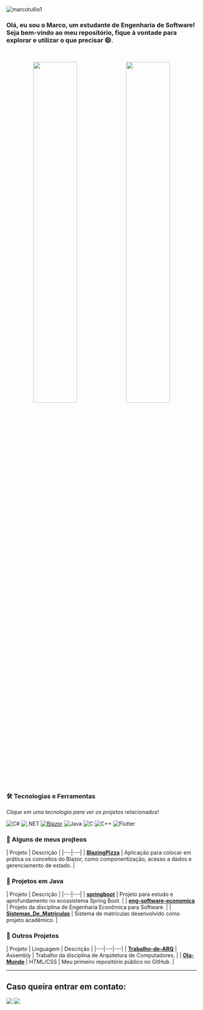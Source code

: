 <p align="left"> 
  <img src="https://komarev.com/ghpvc/?username=marcotullio1&label=Profile%20views&color=0e75b6&style=flat" alt="marcotullio1" /> 
</p>

### Olá, eu sou o Marco, um estudante de Engenharia de Software! Seja bem-vindo ao meu repositório, fique à vontade para explorar e utilizar o que precisar 😄.
<br>

<p align="center">
  <img width="48%" src="https://github-readme-stats.vercel.app/api?username=MarcoTullio1&show_icons=true&theme=radical" />
  <img width="48%" src="https://github-readme-stats.vercel.app/api/top-langs/?username=MarcoTullio1&layout=compact&theme=radical" />
</p>

<br>

### 🛠️ Tecnologias e Ferramentas
*Clique em uma tecnologia para ver os projetos relacionados!*

<p align="left">
    <img src="https://img.shields.io/badge/C%23-239120?style=for-the-badge&logo=c-sharp&logoColor=white" alt="C#">
    <img src="https://img.shields.io/badge/.NET-5C2D91?style=for-the-badge&logo=.net&logoColor=white" alt=".NET">
    <a href="https://github.com/MarcoTullio1/BlazingPizza/tree/main"><img src="https://img.shields.io/badge/Blazor-512BD4?style=for-the-badge&logo=blazor&logoColor=white" alt="Blazor"></a>
    <img src="https://img.shields.io/badge/Java-ED8B00?style=for-the-badge&logo=openjdk&logoColor=white" alt="Java">
    <img src="https://img.shields.io/badge/C-00599C?style=for-the-badge&logo=c&logoColor=white" alt="C">
    <img src="https://img.shields.io/badge/C%2B%2B-00599C?style=for-the-badge&logo=c%2B%2B&logoColor=white" alt="C++">
    <img src="https://img.shields.io/badge/Flutter-02569B?style=for-the-badge&logo=flutter&logoColor=white" alt="Flutter">
</p>

### 🔹 Alguns de meus projteos
<a id="-projetos-em-c-e-net"></a>
| Projeto | Descrição |
|---|---|
| **[BlazingPizza](https://github.com/MarcoTullio1/BlazingPizza)** | Aplicação para colocar em prática os conceitos do Blazor, como componentização, acesso a dados e gerenciamento de estado. |

### 🔹 Projetos em Java
<a id="-projetos-em-java"></a>
| Projeto | Descrição |
|---|---|
| **[springboot](https://github.com/MarcoTullio1/springboot)** | Projeto para estudo e aprofundamento no ecossistema Spring Boot. |
| **[eng-software-economica](https://github.com/MarcoTullio1/eng-software-economica)** | Projeto da disciplina de Engenharia Econômica para Software. |
| **[Sistemas_De_Matriculas](https://github.com/MarcoTullio1/Sistemas_De_Matriculas)** | Sistema de matrículas desenvolvido como projeto acadêmico. |

### 🔹 Outros Projetos
<a id="-outros-projetos"></a>
| Projeto | Linguagem | Descrição |
|---|---|---|
| **[Trabalho-de-ARQ](https://github.com/MarcoTullio1/Trabalho-de-ARQ)** | Assembly | Trabalho da disciplina de Arquitetura de Computadores. |
| **[Ola-Mundo](https://github.com/MarcoTullio1/Ola-Mundo)** | HTML/CSS | Meu primeiro repositório público no GitHub. |

---

## **Caso queira entrar em contato:**
 <a href = "https://www.linkedin.com/in/marco-tullio-oliveira"><img src="https://img.shields.io/badge/LinkedIn-0077B5?style=for-the-badge&logo=linkedin&logoColor=white" target="_blank"></a>
 <a href = "mailto:tulliomarco93@gmail.com"><img src="https://img.shields.io/badge/Gmail-D14836?style=for-the-badge&logo=gmail&logoColor=white" target="_blank"></a>

